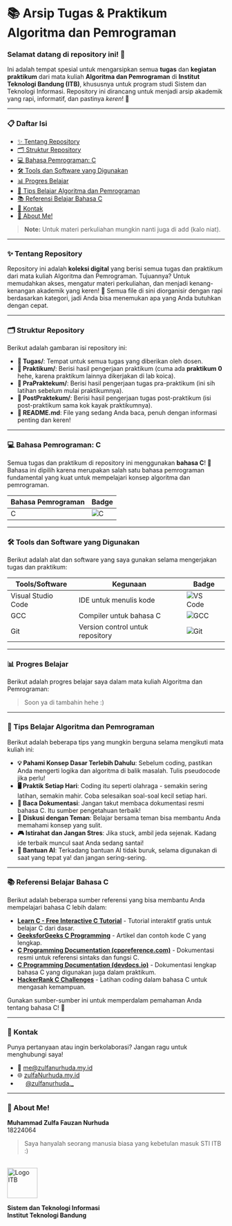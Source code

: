 # **📚 Arsip Tugas & Praktikum Algoritma dan Pemrograman**

### **Selamat datang di repository ini!** 🎉  
Ini adalah tempat spesial untuk mengarsipkan semua **tugas** dan **kegiatan praktikum** dari mata kuliah **Algoritma dan Pemrograman** di **Institut Teknologi Bandung (ITB)**, khususnya untuk program studi Sistem dan Teknologi Informasi. Repository ini dirancang untuk menjadi arsip akademik yang rapi, informatif, dan pastinya *keren*! 👀

---

### **📋 Daftar Isi**

- [✨ Tentang Repository](#tentang-repository)
- [🗂️ Struktur Repository](#struktur-repository)
- [💻 Bahasa Pemrograman: C](#bahasa-pemrograman-c)
- [🛠️ Tools dan Software yang Digunakan](#tools-dan-software)
- [📊 Progres Belajar](#progress-belajar)
- [🎯 Tips Belajar Algoritma dan Pemrograman](#tips-dan-trick)
- [📚 Referensi Belajar Bahasa C](#referensi)
- [📧 Kontak](#kontak)
- [👋 About Me!](about-me)

> **Note:** Untuk materi perkuliahan mungkin nanti juga di add (kalo niat).

---

### <div id="tentang-repository">**✨ Tentang Repository**</div>

Repository ini adalah **koleksi digital** yang berisi semua tugas dan praktikum dari mata kuliah Algoritma dan Pemrograman. Tujuannya? Untuk memudahkan akses, mengatur materi perkuliahan, dan menjadi kenang-kenangan akademik yang keren! 🚀 Semua file di sini diorganisir dengan rapi berdasarkan kategori, jadi Anda bisa menemukan apa yang Anda butuhkan dengan cepat.

---

### <div id="struktur-repository">**🗂️ Struktur Repository**</div>

Berikut adalah gambaran isi repository ini:

- **📁 Tugas/**: Tempat untuk semua tugas yang diberikan oleh dosen.  
- **📁 Praktikum/**: Berisi hasil pengerjaan praktikum (cuma ada **praktikum 0** hehe, karena praktikum lainnya dikerjakan di lab koica). 
- **📁 PraPraktekum/**: Berisi hasil pengerjaan tugas pra-praktikum (ini sih latihan sebelum mulai praktikumnya).  
- **📁 PostPraktekum/**: Berisi hasil pengerjaan tugas post-praktikum (isi post-praktikum sama kok kayak praktikumnya).  
- **📄 README.md**: File yang sedang Anda baca, penuh dengan informasi penting dan keren!  

---

### <div id="bahasa-pemrograman-c">**💻 Bahasa Pemrograman: C**</div>

Semua tugas dan praktikum di repository ini menggunakan **bahasa C**! 🎯 Bahasa ini dipilih karena merupakan salah satu bahasa pemrograman fundamental yang kuat untuk mempelajari konsep algoritma dan pemrograman.

| Bahasa Pemrograman | Badge |
|-------------------|-------|
| C                 | ![C](https://img.shields.io/badge/language-C-00599C.svg?logo=c&logoColor=white) |

---

### <div id="tools-dan-software">**🛠️ Tools dan Software yang Digunakan**</div>

Berikut adalah alat dan software yang saya gunakan selama mengerjakan tugas dan praktikum:

| Tools/Software       | Kegunaan                          | Badge                                                                 |
|----------------------|-----------------------------------|----------------------------------------------------------------------|
| Visual Studio Code   | IDE untuk menulis kode            | ![VS Code](https://img.shields.io/badge/IDE-VS%20Code-007ACC.svg?logo=visual-studio-code&logoColor=white) |
| GCC                  | Compiler untuk bahasa C           | ![GCC](https://img.shields.io/badge/Compiler-GCC-4A4A4A.svg?logo=gnu&logoColor=white) |
| Git                  | Version control untuk repository  | ![Git](https://img.shields.io/badge/Version%20Control-Git-F05032.svg?logo=git&logoColor=white) |


---

### <div id="progress-belajar">**📊 Progres Belajar**</div>

Berikut adalah progres belajar saya dalam mata kuliah Algoritma dan Pemrograman:

> Soon ya di tambahin hehe :)

---

### <div id="tips-dan-trick">**🎯 Tips Belajar Algoritma dan Pemrograman**</div>

Berikut adalah beberapa tips yang mungkin berguna selama mengikuti mata kuliah ini:

- **💡 Pahami Konsep Dasar Terlebih Dahulu**: Sebelum coding, pastikan Anda mengerti logika dan algoritma di balik masalah. Tulis pseudocode jika perlu!  
- **🖥️ Praktik Setiap Hari**: Coding itu seperti olahraga - semakin sering latihan, semakin mahir. Coba selesaikan soal-soal kecil setiap hari.  
- **📖 Baca Dokumentasi**: Jangan takut membaca dokumentasi resmi bahasa C. Itu sumber pengetahuan terbaik!  
- **🤝 Diskusi dengan Teman**: Belajar bersama teman bisa membantu Anda memahami konsep yang sulit.  
- **🎮 Istirahat dan Jangan Stres**: Jika stuck, ambil jeda sejenak. Kadang ide terbaik muncul saat Anda sedang santai!  
- **🤖 Bantuan AI**: Terkadang bantuan AI tidak buruk, selama digunakan di saat yang tepat ya! dan jangan sering-sering.

---

### <div id="referensi">**📚 Referensi Belajar Bahasa C**</div>
Berikut adalah beberapa sumber referensi yang bisa membantu Anda mempelajari bahasa C lebih dalam:

- **[Learn C - Free Interactive C Tutorial](https://www.learn-c.org/)** - Tutorial interaktif gratis untuk belajar C dari dasar.  
- **[GeeksforGeeks C Programming](https://www.geeksforgeeks.org/c-programming-language/)** - Artikel dan contoh kode C yang lengkap.  
- **[C Programming Documentation (cppreference.com)](https://en.cppreference.com/w/c)** - Dokumentasi resmi untuk referensi sintaks dan fungsi C.  
- **[C Programming Documentation (devdocs.io)](https://devdocs.io/c/)** - Dokumentasi lengkap bahasa C yang digunakan juga dalam praktikum.
- **[HackerRank C Challenges](https://www.hackerrank.com/domains/tutorials/10-days-of-c)** - Latihan coding dalam bahasa C untuk mengasah kemampuan.  

Gunakan sumber-sumber ini untuk memperdalam pemahaman Anda tentang bahasa C! 📖

---

### <div id="kontak">**📧 Kontak**</div>

Punya pertanyaan atau ingin berkolaborasi? Jangan ragu untuk menghubungi saya!  
- 📧 [me@zulfanurhuda.my.id](mailto:me@zulfanurhuda.my.id)
- 🌐 [zulfaNurhuda.my.id](https://zulfaNurhuda.my.id)
- <img src="https://upload.wikimedia.org/wikipedia/commons/a/a5/Instagram_icon.png" height="15"> [@zulfanurhuda._](https://instagram.com/zulfanurhuda._)

---

### <div id="about-me">**👋 About Me!**</div>

**Muhammad Zulfa Fauzan Nurhuda**   
18224064

> Saya hanyalah seorang manusia biasa yang kebetulan masuk STI ITB :)

</br>

<img src="https://upload.wikimedia.org/wikipedia/id/9/95/Logo_Institut_Teknologi_Bandung.png" alt="Logo ITB" height="70">

**Sistem dan Teknologi Informasi**   
**Institut Teknologi Bandung**